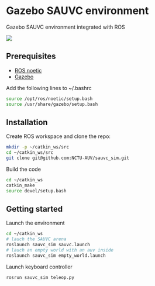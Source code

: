 # Gazebo SAUVC environment

Gazebo SAUVC environment integrated with ROS

[![](https://img.youtube.com/vi/jII8SlZvBcM/0.jpg)](https://www.youtube.com/watch?v=jII8SlZvBcM)

## Prerequisites

- [ROS noetic](http://wiki.ros.org/noetic/Installation/Ubuntu)
- [Gazebo](https://classic.gazebosim.org/tutorials?tut=install_ubuntu)

Add the following lines to ~/.bashrc

```sh
source /opt/ros/noetic/setup.bash
source /usr/share/gazebo/setup.bash
```

## Installation

Create ROS workspace and clone the repo:

```sh
mkdir -p ~/catkin_ws/src
cd ~/catkin_ws/src
git clone git@github.com:NCTU-AUV/sauvc_sim.git
```

Build the code

```sh
cd ~/catkin_ws
catkin_make
source devel/setup.bash
```

## Getting started

Launch the environment

```sh
cd ~/catkin_ws
# lauch the SAUVC arena
roslaunch sauvc_sim sauvc.launch
# lauch an empty world with an auv inside
roslaunch sauvc_sim empty_world.launch
```

Launch keyboard controller

```sh
rosrun sauvc_sim teleop.py
```
